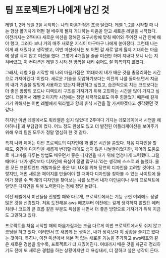 # 팀 프로젝트가 나에게 남긴 것

레벨 1, 2와 레벨 3을 시작하는 나의 마음가짐은 조금 달랐다. 레벨 1, 2를 시작할 때 나는 항상 활기차게 어떤 걸 배우게 될지 기대하는 마음을 안고 새로운 레벨을 시작했다. 
이전까지는 2주마다 새로운 미션을 정해진 요구사항에 맞춰 페어와 주어진 시간 안에 해야 했고, 그러다 보니 거의 매주 새로운 지식이 마구마구 나에게 쏟아졌다. 
그런데 나는 이게 꽤 재밌다고 생각했고, 이번 미션에서는 또 어떤 걸 새로 알게 될지 기대하는 마음에 정말 쉬지 않고 미션을 했다. 그렇게 4개월을 줄곧 미션만 하며 지내다 보니 나는 지쳐버렸고, 이 컨디션은 레벨 3 시작 전 방학을 내리 쉬어도 잘 회복되지 않았다.

그래서, 레벨 3을 시작할 때 나의 마음가짐은 '여태까지 내가 배운 것을 총정리하는 시간으로 가져야겠다.'이었다. 새로운 기술을 도입하기보다는 이전의 나를 돌아보면서 지금의 내가 
기술을 알맞게 사용하고 있는지 확인하고 싶었고, 습관적으로 치는 코드보다는 더 좋은 방향의 코드나 디렉토리 구조를 가져가기 위해 고민하는 시간을 많이 가지고 싶었다. 
더불어서 레벨 2 마지막 시점에는 정말 체력적으로도 아주 힘들었기 때문에 길게 가기 위해서는 이번 레벨에서 워라밸과 함께 휴식 시간을 잘 가져야겠다고 생각했던 것 같다.

하지만 이번 레벨에서도 워라벨은 쉽지 않았다! 2주마다 가지는 데모데이에서 시연을 해야하니 꽤 부담감이 컸다. 어느 정도 완성도 있고 더 발전된 어플리케이션을 보여주기 위해 우리 팀원 모두가 정말 열심히 한 것 같다. 

특히 나와 페어는 이번 프로젝트의 디자인에 꽤 많은 시간을 쏟았다. 처음 디자인을 할 때도, 중간에 디자인을 새롭게 변경할 때에도 쉽지 않은 나날들이었지만, 페어의 도움으로 피그마를 다루는 방법도 배우면서 좋은 디자인을 내기 위해 엄청나게 노력했다. 그럴 때마다 '내가 생각보다 디자인에 욕심이 정말 많구나.'라는 생각에 스스로 꽤 놀랬다. 물론 모든 프론트엔드 개발자들은 좋은 UI, UX를 위해 당연히 디자인을 고려할 것이다. 그렇지만, 매번 새로운 페이지를 만들어야 할 때마다 디자인을 찾아볼 수 있는 사이트에 들어가 정말 수 백 개의 디자인을 찾아보는 나를 보면서 내가 이만큼이나 우리 프로젝트에 알맞은 디자인을 위해 노력한다는 점에 정말 놀랐다.

이전 레벨에서 미션들을 진행할 때와 다르게, 프로젝트에서는 기능 구현 이외에도 정말 많은 것을 신경썼다. 처음 도전해본 aws 배포부터 이전에는 깊게 생각하지 않았던 에러 처리나 코드의 큰 흐름 같은 부분도 욕심을 내면서 더 좋은 방향으로 가져가기 위해 지금도 고민하고 있다. 

프로젝트를 처음 시작할 때의 마음가짐과는 조금 다르게 이번 프로젝트에서도 쉬지 않고 코딩을 하고 있다. 이러면서 또 새롭게 든 생각은, 내가 생각보다 이 상황을 즐기고 있다는 것이다. 특히나, 이전 미션에서 해본 적 없는 새로운 기능을 추가하고 aws배포와 같은 새로운 경험을 할수록, 프로젝트가 더 재밌어진다. 여태까지 배운 것을 차근히 정리하기도 전에 또 새로운 경험을 하는 상황이지만 더 욕심내서, 더 잘하고 싶은 생각이 든다.